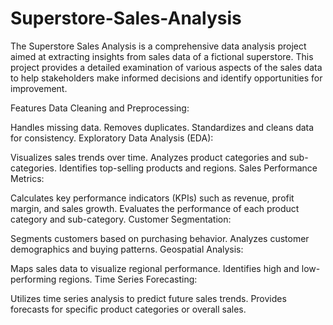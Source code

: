 # Superstore-Sales-Analysis
The Superstore Sales Analysis is a comprehensive data analysis project aimed at extracting insights from sales data of a fictional superstore. This project provides a detailed examination of various aspects of the sales data to help stakeholders make informed decisions and identify opportunities for improvement.

Features
Data Cleaning and Preprocessing:

Handles missing data.
Removes duplicates.
Standardizes and cleans data for consistency.
Exploratory Data Analysis (EDA):

Visualizes sales trends over time.
Analyzes product categories and sub-categories.
Identifies top-selling products and regions.
Sales Performance Metrics:

Calculates key performance indicators (KPIs) such as revenue, profit margin, and sales growth.
Evaluates the performance of each product category and sub-category.
Customer Segmentation:

Segments customers based on purchasing behavior.
Analyzes customer demographics and buying patterns.
Geospatial Analysis:

Maps sales data to visualize regional performance.
Identifies high and low-performing regions.
Time Series Forecasting:

Utilizes time series analysis to predict future sales trends.
Provides forecasts for specific product categories or overall sales.
